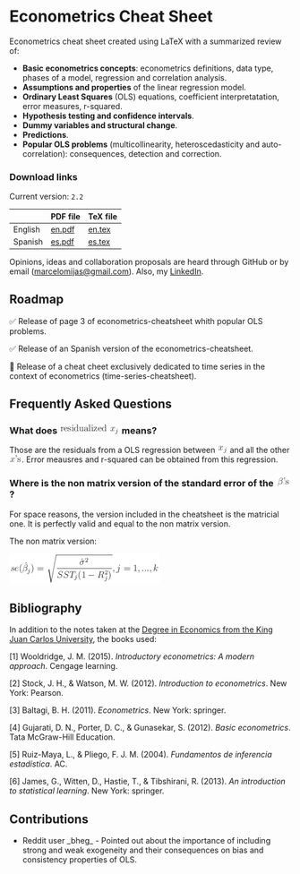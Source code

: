 # Econometrics Cheat Sheet

Econometrics cheat sheet created using LaTeX with a summarized review of:

* **Basic econometrics concepts**: econometrics definitions, data type, phases of a model, regression and correlation analysis.
* **Assumptions and properties** of the linear regression model.
* **Ordinary Least Squares** (OLS) equations, coefficient interpretatation, error measures, r-squared.
* **Hypothesis testing and confidence intervals**.
* **Dummy variables and structural change**.
* **Predictions**.
* **Popular OLS problems** (multicollinearity, heteroscedasticity and auto-correlation): consequences, detection and correction.

### Download links

Current version: `2.2`

|         | PDF file | TeX file |
|---------|----------|----------|
| English |   [en.pdf](econometrics-cheatsheet/econometrics-cheatsheet-en.pdf)   |   [en.tex](econometrics-cheatsheet/econometrics-cheatsheet-en.tex)   |
| Spanish |   [es.pdf](econometrics-cheatsheet/econometrics-cheatsheet-es.pdf)   |   [es.tex](econometrics-cheatsheet/econometrics-cheatsheet-es.tex)   |


Opinions, ideas and collaboration proposals are heard through GitHub or by email (marcelomijas@gmail.com). Also, my [LinkedIn](https://www.linkedin.com/in/marcelomorenop/).

## Roadmap

:white_check_mark: Release of page 3 of econometrics-cheatsheet whith popular OLS problems.

:white_check_mark: Release of an Spanish version of the econometrics-cheatsheet.

:construction: Release of a cheat cheet exclusively dedicated to time series in the context of econometrics (time-series-cheatsheet).

## Frequently Asked Questions <!-- for LaTeX equations to .png use iTex2Img -->

### What does ![](images/residxj.png) means?

Those are the residuals from a OLS regression between ![](images/xj.png) and all the other ![](images/xs.png). Error meausres and r-squared can be obtained from this regression.

### Where is the non matrix version of the standard error of the ![](images/betas.png)?

For space reasons, the version included in the cheatsheet is the matricial one. It is perfectly valid and equal to the non matrix version.

The non matrix version:

![](images/sebj.png)

## Bibliography

In addition to the notes taken at the [Degree in Economics from the King Juan Carlos University](https://www.urjc.es/universidad/calidad/560-economia), the books used:

[1] Wooldridge, J. M. (2015). *Introductory econometrics: A modern approach*. Cengage learning.

[2] Stock, J. H., & Watson, M. W. (2012). *Introduction to econometrics*. New York: Pearson.

[3] Baltagi, B. H. (2011). *Econometrics*. New York: springer.

[4] Gujarati, D. N., Porter, D. C., & Gunasekar, S. (2012). *Basic econometrics*. Tata McGraw-Hill Education.

[5] Ruiz-Maya, L., & Pliego, F. J. M. (2004). *Fundamentos de inferencia estadística*. AC.

[6] James, G., Witten, D., Hastie, T., & Tibshirani, R. (2013). *An introduction to statistical learning*. New York: springer.

## Contributions

* Reddit user \_bheg_ - Pointed out about the importance of including strong and weak exogeneity and their consequences on bias and consistency properties of OLS.
